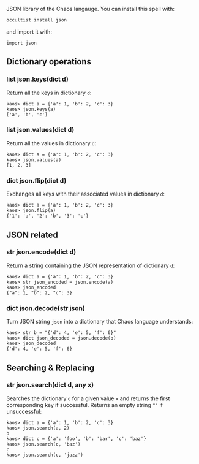 JSON library of the Chaos langauge. You can install this spell with:

```bash
occultist install json
```

and import it with:

```chaos
import json
```

## Dictionary operations

### list json.keys(dict d)

Return all the keys in dictionary `d`:

```chaos
kaos> dict a = {'a': 1, 'b': 2, 'c': 3}
kaos> json.keys(a)
['a', 'b', 'c']
```

### list json.values(dict d)

Return all the values in dictionary `d`:

```chaos
kaos> dict a = {'a': 1, 'b': 2, 'c': 3}
kaos> json.values(a)
[1, 2, 3]
```

### dict json.flip(dict d)

Exchanges all keys with their associated values in dictionary `d`:

```chaos
kaos> dict a = {'a': 1, 'b': 2, 'c': 3}
kaos> json.flip(a)
{'1': 'a', '2': 'b', '3': 'c'}
```

## JSON related

### str json.encode(dict d)

Return a string containing the JSON representation of dictionary `d`:

```chaos
kaos> dict a = {'a': 1, 'b': 2, 'c': 3}
kaos> str json_encoded = json.encode(a)
kaos> json_encoded
{"a": 1, "b": 2, "c": 3}
```

### dict json.decode(str json)

Turn JSON string `json` into a dictionary that Chaos language understands:

```chaos
kaos> str b = "{'d': 4, 'e': 5, 'f': 6}"
kaos> dict json_decoded = json.decode(b)
kaos> json_decoded
{'d': 4, 'e': 5, 'f': 6}
```

## Searching & Replacing

### str json.search(dict d, any x)

Searches the dictionary `d` for a given value `x` and returns the first corresponding key if successful. Returns an empty string `""` if unsuccessful:

```chaos
kaos> dict a = {'a': 1, 'b': 2, 'c': 3}
kaos> json.search(a, 2)
b
kaos> dict c = {'a': 'foo', 'b': 'bar', 'c': 'baz'}
kaos> json.search(c, 'baz')
c
kaos> json.search(c, 'jazz')

```
